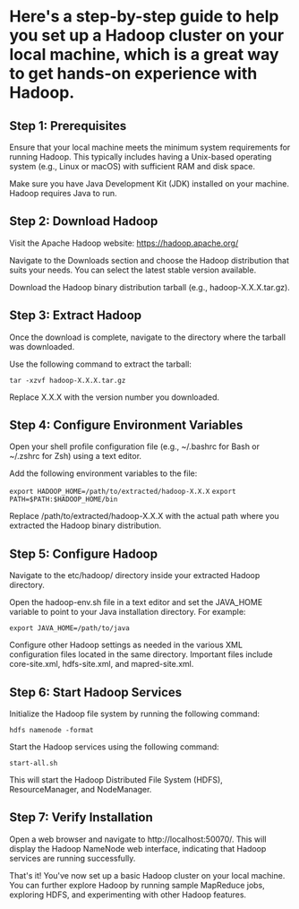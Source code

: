 # Here's a step-by-step guide to help you set up a Hadoop cluster on your local machine, which is a great way to get hands-on experience with Hadoop.

## Step 1: Prerequisites

Ensure that your local machine meets the minimum system requirements for running Hadoop. This typically includes having a Unix-based operating system (e.g., Linux or macOS) with sufficient RAM and disk space.

Make sure you have Java Development Kit (JDK) installed on your machine. Hadoop requires Java to run.

## Step 2: Download Hadoop

Visit the Apache Hadoop website: https://hadoop.apache.org/

Navigate to the Downloads section and choose the Hadoop distribution that suits your needs. You can select the latest stable version available.

Download the Hadoop binary distribution tarball (e.g., hadoop-X.X.X.tar.gz).

## Step 3: Extract Hadoop

Once the download is complete, navigate to the directory where the tarball was downloaded.

Use the following command to extract the tarball:

`tar -xzvf hadoop-X.X.X.tar.gz`

Replace X.X.X with the version number you downloaded.

## Step 4: Configure Environment Variables

Open your shell profile configuration file (e.g., ~/.bashrc for Bash or ~/.zshrc for Zsh) using a text editor.

Add the following environment variables to the file:

`export HADOOP_HOME=/path/to/extracted/hadoop-X.X.X`
`export PATH=$PATH:$HADOOP_HOME/bin`

Replace /path/to/extracted/hadoop-X.X.X with the actual path where you extracted the Hadoop binary distribution.

## Step 5: Configure Hadoop

Navigate to the etc/hadoop/ directory inside your extracted Hadoop directory.

Open the hadoop-env.sh file in a text editor and set the JAVA_HOME variable to point to your Java installation directory. For example:

`export JAVA_HOME=/path/to/java`

Configure other Hadoop settings as needed in the various XML configuration files located in the same directory. Important files include core-site.xml, hdfs-site.xml, and mapred-site.xml.

## Step 6: Start Hadoop Services

Initialize the Hadoop file system by running the following command:

`hdfs namenode -format`

Start the Hadoop services using the following command:

`start-all.sh`

This will start the Hadoop Distributed File System (HDFS), ResourceManager, and NodeManager.

## Step 7: Verify Installation

Open a web browser and navigate to http://localhost:50070/. This will display the Hadoop NameNode web interface, indicating that Hadoop services are running successfully.

That's it! You've now set up a basic Hadoop cluster on your local machine. You can further explore Hadoop by running sample MapReduce jobs, exploring HDFS, and experimenting with other Hadoop features.
